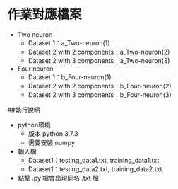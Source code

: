 # 作業對應檔案
* Two neuron
  * Dataset 1：a_Two-neuron(1)
  * Dataset 2 with 2 components：a_Two-neuron(2)
  * Dataset 2 with 3 components：a_Two-neuron(3)
* Four neuron
  * Dataset 1：b_Four-neuron(1)
  * Dataset 2 with 2 components：b_Four-neuron(2)
  * Dataset 2 with 3 components：b_Four-neuron(3)

##執行說明
* python環境
  * 版本 python 3.7.3
  * 需要安裝 numpy
* 輸入檔
  * Dataset1：testing_data1.txt, training_data1.txt
  * Dataset1：testing_data2.txt, training_data2.txt
* 點擊 .py 檔會出現同名 .txt 檔